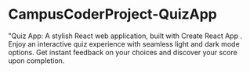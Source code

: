 # CampusCoderProject-QuizApp
"Quiz App: A stylish React web application, built with Create React App . Enjoy an interactive quiz experience with seamless light and dark mode options. Get instant feedback on your choices and discover your score upon completion.
